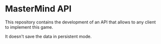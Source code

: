 # MasterMind API

This repository contains the development of an API that allows to any client to implement this game.

It doesn't save the data in persistent mode.